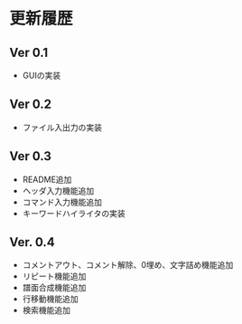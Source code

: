 ﻿# 更新履歴

## Ver 0.1
- GUIの実装

## Ver 0.2
- ファイル入出力の実装

## Ver 0.3
- README追加
- ヘッダ入力機能追加
- コマンド入力機能追加
- キーワードハイライタの実装

## Ver. 0.4
- コメントアウト、コメント解除、0埋め、文字詰め機能追加
- リピート機能追加
- 譜面合成機能追加
- 行移動機能追加
- 検索機能追加